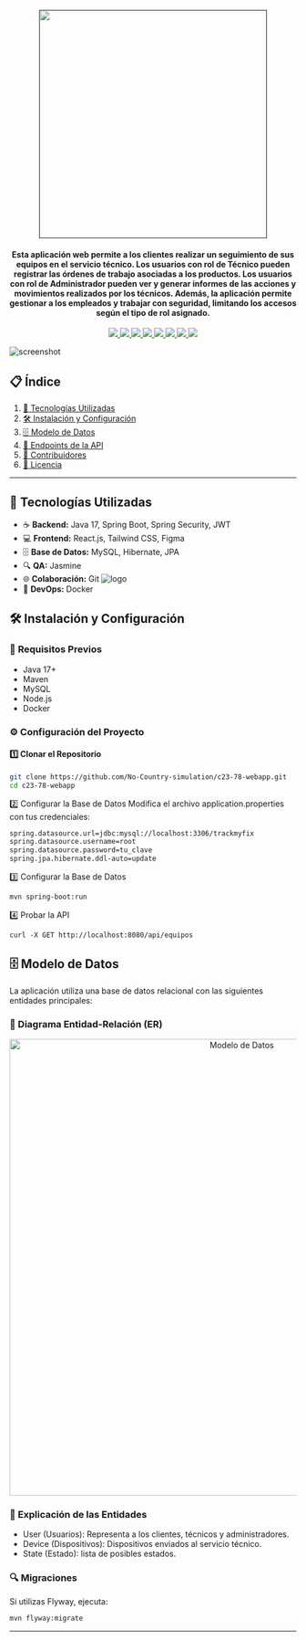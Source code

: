 <h1 align="center">
  <br>
  <a href=""><img src="https://media.discordapp.net/attachments/1326628838939295815/1336097155458400300/image.png?ex=67a290f1&is=67a13f71&hm=82ca390cd723719005162c6a49c6e1b4515f09e2a8d16bb8fdbe8cb9a7f5ccea&=&format=webp&quality=lossless&width=665&height=148" width="400"></a>
</h1>

<h4 align="center">Esta aplicación web permite a los clientes realizar un seguimiento de sus equipos en el servicio técnico. Los usuarios con rol de Técnico pueden registrar las órdenes de trabajo asociadas a los productos. Los usuarios con rol de Administrador pueden ver y generar informes de las acciones y movimientos realizados por los técnicos. Además, la aplicación permite gestionar a los empleados y trabajar con seguridad, limitando los accesos según el tipo de rol asignado.</h4>

<p align="center">
  <a href="">
    <img src="https://img.shields.io/badge/spring%20boot-2.5.3-brightgreen">
  </a>
  <a href="">
    <img src="https://img.shields.io/badge/react-18.2.0-blue">
  </a>
  <a href="">
    <img src="https://img.shields.io/badge/tailwind%20css-latest-purple">
  </a>
  <a href="">
    <img src="https://img.shields.io/badge/figma-latest-orange">
  </a>
  <a href="">
    <img src="https://img.shields.io/badge/jasmine-3.8.0-yellow">
  </a>
  <a href="">
    <img src="https://img.shields.io/badge/git-latest-lightgrey">
  </a>
  <a href="">
    <img src="https://img.shields.io/badge/github-latest-darkblue">
  </a>
  <a href="">
    <img src="https://img.shields.io/badge/docker-20.10.12-blue">
  </a>
</p>



![screenshot](https://media.discordapp.net/attachments/1326630298812813352/1336102303110791199/image.png?ex=67a295bc&is=67a1443c&hm=afaaa01bd8e7f7cdb48c12464500f410773e2876336c2a81289565636e8f07e7&=&format=webp&quality=lossless&width=806&height=623)

## 📋 **Índice**
1. [🚀 Tecnologías Utilizadas](#-tecnologías-utilizadas)  
2. [🛠️ Instalación y Configuración](#️-instalación-y-configuración)  
3. [🗄️ Modelo de Datos](#️-modelo-de-datos)  
4. [📡 Endpoints de la API](#-endpoints-de-la-api)  
5. [👥 Contribuidores](#-contribuidores)  
6. [📄 Licencia](#-licencia)

---

## 🚀 **Tecnologías Utilizadas**  

- ☕ **Backend:** Java 17, Spring Boot, Spring Security, JWT
- 💻 **Frontend:** React.js, Tailwind CSS, Figma
- 🗄️ **Base de Datos:** MySQL, Hibernate, JPA  
- 🔍 **QA:** Jasmine
- 🌐 **Colaboración:** Git ![logo](https://img.shields.io/badge/GitHub-latest-darkblue)
- 🐳 **DevOps:** Docker

## 🛠️ **Instalación y Configuración**  

### 🔧 **Requisitos Previos**
- Java 17+
- Maven
- MySQL 
- Node.js 
- Docker  

### ⚙️ **Configuración del Proyecto**  

#### **1️⃣ Clonar el Repositorio**  
```bash
git clone https://github.com/No-Country-simulation/c23-78-webapp.git
cd c23-78-webapp
```
2️⃣ Configurar la Base de Datos
Modifica el archivo application.properties con tus credenciales:
```bash
spring.datasource.url=jdbc:mysql://localhost:3306/trackmyfix
spring.datasource.username=root
spring.datasource.password=tu_clave
spring.jpa.hibernate.ddl-auto=update
```
3️⃣ Configurar la Base de Datos
```bash
mvn spring-boot:run
```
4️⃣ Probar la API
```
curl -X GET http://localhost:8080/api/equipos
```

## 🗄️ **Modelo de Datos**
La aplicación utiliza una base de datos relacional con las siguientes entidades principales:

### **📌 Diagrama Entidad-Relación (ER)**
<p align="center">
  <img src="https://media.discordapp.net/attachments/1326630298812813352/1336111977042284604/image.png?ex=67a29ebf&is=67a14d3f&hm=37bda4cab5e6717da3879bf1b52275cf86e842f059133a355bed25e73a20cf92&=&format=webp&quality=lossless&width=675&height=623" alt="Modelo de Datos" width="800">
</p>

### **📄 Explicación de las Entidades**
- User (Usuarios): Representa a los clientes, técnicos y administradores.
- Device (Dispositivos): Dispositivos enviados al servicio técnico.
- State (Estado): lista de posibles estados.

### **🔍 Migraciones**
Si utilizas Flyway, ejecuta:
```bash
mvn flyway:migrate
```
---
